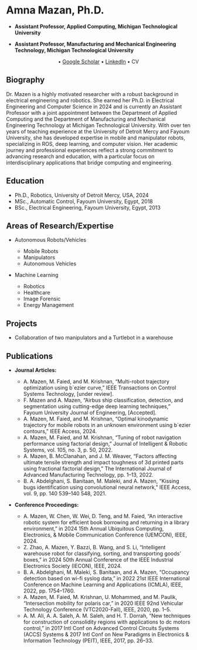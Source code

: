 # Amna Mazan, Ph.D.
* **Assistant Professor, Applied Computing, Michigan Technological University**

* **Assistant Professor, Manufacturing and Mechanical Engineering Technology, Michigan Technological University**

<div align="center">
    • <a href="https://scholar.google.com/citations?user=gAifF_oAAAAJ&hl=en">Google Scholar</a> • 
    <a href="https://www.linkedin.com/in/amna-mazen-a73755a7">LinkedIn</a> • 
    CV
</div>

 

## Biography
Dr. Mazen is a highly motivated researcher with a robust background in electrical engineering and robotics. She earned her Ph.D. in Electrical Engineering and Computer Science in 2024 and is currently an Assistant Professor with a joint appointment between the Department of Applied Computing and the Department of Manufacturing and Mechanical Engineering Technology at Michigan Technological University. With over ten years of teaching experience at the University of Detroit Mercy and Fayoum University, she has developed expertise in mobile and manipulator robots, specializing in ROS, deep learning, and computer vision. Her academic journey and professional experiences reflect a strong commitment to advancing research and education, with a particular focus on interdisciplinary applications that bridge computing and engineering.

## Education
* Ph.D., Robotics, University of Detroit Mercy, USA, 2024
* MSc., Automatic Control, Fayoum University, Egypt, 2018
* BSc., Electrical Engineering, Fayoum University, Egypt, 2013
  
## Areas of Research/Expertise
* Autonomous Robots/Vehicles

  * Mobile Robots
  * Manipulators
  * Autonomous Vehicles
  
* Machine Learning

  * Robotics
  * Healthcare
  * Image Forensic
  * Energy Management


## Projects
* Collaboration of two manipulators and a Turtlebot in a warehouse

## Publications

* **Journal Articles:**
  * A. Mazen, M. Faied, and M. Krishnan, “Multi-robot trajectory optimization using b´ezier curve,” IEEE
  Transactions on Control Systems Technology, [under review].
  * F. Mazen and A. Mazen, “Airbus ship classification, detection, and segmentation using cutting-edge deep
  learning techniques,” Fayoum University Journal of Engineering, [Accepted].
  * A. Mazen, M. Faied, and M. Krishnan, “Optimal kinodynamic trajectory for mobile robots in an
  unknown environment using b´ezier contours,” IEEE Access, 2024.
  * A. Mazen, M. Faied, and M. Krishnan, “Tuning of robot navigation performance using factorial design,”
  Journal of Intelligent & Robotic Systems, vol. 105, no. 3, p. 50, 2022.
  * A. Mazen, B. McClanahan, and J. M. Weaver, “Factors affecting ultimate tensile strength and impact
  toughness of 3d printed parts using fractional factorial design,” The International Journal of Advanced
  Manufacturing Technology, pp. 1–13, 2022.
  * B. A. Abdelghani, S. Banitaan, M. Maleki, and A. Mazen, “Kissing bugs identification using
  convolutional neural network,” IEEE Access, vol. 9, pp. 140 539–140 548, 2021.

* **Conference Proceedings:**
  * A. Mazen, W. Chen, W. Wei, D. Teng, and M. Faied, “An interactive robotic system for efficient book
  borrowing and returning in a library environment,” in 2024 15th Annual Ubiquitous Computing,
  Electronics, & Mobile Communication Conference (UEMCON), IEEE, 2024.
  * Z. Zhao, A. Mazen, Y. Bazzi, B. Wang, and S. Li, “Intelligent warehouse robot for classifying, sorting,
  and transporting goods’ boxes,” in 2024 50th Annual Conference of the IEEE Industrial Electronics
  Society (IECON), IEEE, 2024.
  * B. A. Abdelghani, M. Maleki, S. Banitaan, and A. Mazen, “Occupancy detection based on wi-fi syslog
  data,” in 2022 21st IEEE International Conference on Machine Learning and Applications (ICMLA),
  IEEE, 2022, pp. 1754–1760.
  * A. Mazen, M. Faied, M. Krishnan, U. Mohammed, and M. Paulik, “Intersection mobility for polaris car,”
  in 2020 IEEE 92nd Vehicular Technology Conference (VTC2020-Fall), IEEE, 2020, pp. 1–5.
  * A. M. Ali, A. A. Saleh, A. M. Saleh, and H. T. Dorrah, “New techniques for construction of consolidity
  regions with applications to dc motors control,” in 2017 Intl Conf on Advanced Control Circuits Systems
  (ACCS) Systems & 2017 Intl Conf on New Paradigms in Electronics & Information Technology (PEIT),
  IEEE, 2017, pp. 26–33.

 
